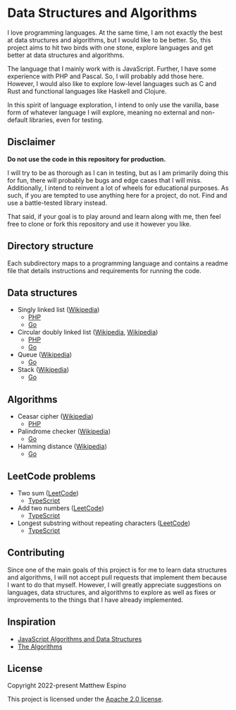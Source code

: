 # Data Structures and Algorithms

I love programming languages. At the same time, I am not exactly the best at data structures and algorithms, but I would like to be better. So, this project aims to hit two birds with one stone, explore languages and get better at data structures and algorithms.

The language that I mainly work with is JavaScript. Further, I have some experience with PHP and Pascal. So, I will probably add those here. However, I would also like to explore low-level languages such as C and Rust and functional languages like Haskell and Clojure.

In this spirit of language exploration, I intend to only use the vanilla, base form of whatever language I will explore, meaning no external and non-default libraries, even for testing.

## Disclaimer

**Do not use the code in this repository for production.**

I will try to be as thorough as I can in testing, but as I am primarily doing this for fun, there will probably be bugs and edge cases that I will miss. Additionally, I intend to reinvent a lot of wheels for educational purposes. As such, if you are tempted to use anything here for a project, do not. Find and use a battle-tested library instead.

That said, if your goal is to play around and learn along with me, then feel free to clone or fork this repository and use it however you like.

## Directory structure

Each subdirectory maps to a programming language and contains a readme file that details instructions and requirements for running the code.

## Data structures

- Singly linked list ([Wikipedia](https://en.wikipedia.org/wiki/Linked_list#Singly_linked_list))
  - [PHP](php/LinkedLists/SinglyLinkedList.php)
  - [Go](go/linked_list/singly.go)
- Circular doubly linked list ([Wikipedia](https://en.wikipedia.org/wiki/Linked_list#Doubly_linked_list), [Wikipedia](https://en.wikipedia.org/wiki/Linked_list#Circular_linked_list))
  - [PHP](php/LinkedLists/CircularDoublyLinkedList.php)
  - [Go](go/linked_list/circular_doubly.go)
- Queue ([Wikipedia](<https://en.wikipedia.org/wiki/Queue_(abstract_data_type)>))
  - [Go](go/queue/queue.go)
- Stack ([Wikipedia](<https://en.wikipedia.org/wiki/Stack_(abstract_data_type)>))
  - [Go](go/stack/stack.go)

## Algorithms

- Ceasar cipher ([Wikipedia](https://en.wikipedia.org/wiki/Caesar_cipher))
  - [PHP](php/Ciphers/CeasarCipher.php)
- Palindrome checker ([Wikipedia](https://en.wikipedia.org/wiki/Palindrome))
  - [Go](go/strings/palindrome/palindrome.go)
- Hamming distance ([Wikipedia](https://en.wikipedia.org/wiki/Hamming_distance))
  - [Go](go/strings/hamming_distance/hamming_distance.go)

## LeetCode problems

- Two sum ([LeetCode](https://leetcode.com/problems/two-sum))
  - [TypeScript](typescript/leetcode/1-two-sum.ts)
- Add two numbers ([LeetCode](https://leetcode.com/problems/add-two-numbers))
  - [TypeScript](typescript/leetcode/2-add-two-numbers.ts)
- Longest substring without repeating characters ([LeetCode](https://leetcode.com/problems/longest-substring-without-repeating-characters))
  - [TypeScript](typescript/leetcode/3-longest-substring-without-repeating-characters.ts)

## Contributing

Since one of the main goals of this project is for me to learn data structures and algorithms, I will not accept pull requests that implement them because I want to do that myself. However, I will greatly appreciate suggestions on languages, data structures, and algorithms to explore as well as fixes or improvements to the things that I have already implemented.

## Inspiration

- [JavaScript Algorithms and Data Structures](https://github.com/trekhleb/javascript-algorithms)
- [The Algorithms](https://github.com/TheAlgorithms)

## License

Copyright 2022-present Matthew Espino

This project is licensed under the [Apache 2.0 license](LICENSE).
